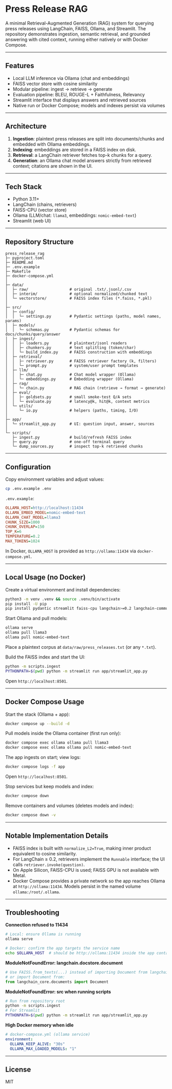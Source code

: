 # Press Release RAG

A minimal Retrieval-Augmented Generation (RAG) system for querying press releases using LangChain, FAISS, Ollama, and Streamlit. The repository demonstrates ingestion, semantic retrieval, and grounded answering with cited context, running either natively or with Docker Compose.

---

## Features

- Local LLM inference via Ollama (chat and embeddings)
- FAISS vector store with cosine similarity
- Modular pipeline: ingest → retrieve → generate
- Evaluation pipeline: BLEU, ROUGE-L + Faithfulness, Relevancy
- Streamlit interface that displays answers and retrieved sources
- Native run or Docker Compose; models and indexes persist via volumes

---

## Architecture

1. **Ingestion**: plaintext press releases are split into documents/chunks and embedded with Ollama embeddings.  
2. **Indexing**: embeddings are stored in a FAISS index on disk.  
3. **Retrieval**: a LangChain retriever fetches top-k chunks for a query.  
4. **Generation**: an Ollama chat model answers strictly from retrieved context; citations are shown in the UI.

---

## Tech Stack

- Python 3.11+  
- LangChain (chains, retrievers)  
- FAISS-CPU (vector store)  
- Ollama (LLM/chat: `llama3`, embeddings: `nomic-embed-text`)  
- Streamlit (web UI)

---

## Repository Structure

```text
press_release_rag
├─ pyproject.toml
├─ README.md
├─ .env.example
├─ Makefile
├─ docker-compose.yml
│
├─ data/
│  ├─ raw/                  # original .txt/.jsonl/.csv
│  ├─ interim/              # optional normalized/chunked text
│  └─ vectorstore/          # FAISS index files (*.faiss, *.pkl)
│
├─ src/
│  ├─ config/
│  │  └─ settings.py        # Pydantic settings (paths, model names, params)
│  ├─ models/
│  │  └─ schemas.py         # Pydantic schemas for docs/chunks/query/answer
│  ├─ ingest/
│  │  ├─ loaders.py         # plaintext/jsonl readers
│  │  ├─ chunkers.py        # text splitting (token/char)
│  │  └─ build_index.py     # FAISS construction with embeddings
│  ├─ retrieval/
│  │  ├─ retriever.py       # FAISS retriever factory (k, filters)
│  │  └─ prompt.py          # system/user prompt templates
│  ├─ llm/
│  │  ├─ chat.py            # Chat model wrapper (Ollama)
│  │  └─ embeddings.py      # Embedding wrapper (Ollama)
│  ├─ rag/
│  │  └─ chain.py           # RAG chain (retrieve → format → generate)
│  ├─ eval/
│  │  ├─ goldsets.py        # small smoke-test Q/A sets
│  │  └─ evaluate.py        # latency@k, hit@k, context metrics
│  └─ utils/
│     └─ io.py              # helpers (paths, timing, I/O)
│
├─ app/
│  └─ streamlit_app.py      # UI: question input, answer, sources
│
└─ scripts/
   ├─ ingest.py             # build/refresh FAISS index
   ├─ query.py              # one-off terminal query
   └─ dump_sources.py       # inspect top-k retrieved chunks
```

---

## Configuration

Copy environment variables and adjust values:

```bash
cp .env.example .env
```

`.env.example`:

```ini
OLLAMA_HOST=http://localhost:11434
OLLAMA_EMBED_MODEL=nomic-embed-text
OLLAMA_CHAT_MODEL=llama3
CHUNK_SIZE=1000
CHUNK_OVERLAP=150
TOP_K=6
TEMPERATURE=0.2
MAX_TOKENS=1024
```

In Docker, `OLLAMA_HOST` is provided as `http://ollama:11434` via `docker-compose.yml`.

---

## Local Usage (no Docker)

Create a virtual environment and install dependencies:

```bash
python3 -m venv .venv && source .venv/bin/activate
pip install -U pip
pip install pydantic streamlit faiss-cpu langchain>=0.2 langchain-community>=0.2 langchain-text-splitters>=0.2 langchain-ollama
```

Start Ollama and pull models:

```bash
ollama serve
ollama pull llama3
ollama pull nomic-embed-text
```

Place a plaintext corpus at `data/raw/press_releases.txt` (or any `*.txt`).

Build the FAISS index and start the UI:

```bash
python -m scripts.ingest
PYTHONPATH=$(pwd) python -m streamlit run app/streamlit_app.py
```

Open `http://localhost:8501`.

---

## Docker Compose Usage

Start the stack (Ollama + app):

```bash
docker compose up --build -d
```

Pull models inside the Ollama container (first run only):

```bash
docker compose exec ollama ollama pull llama3
docker compose exec ollama ollama pull nomic-embed-text
```

The app ingests on start; view logs:

```bash
docker compose logs -f app
```

Open `http://localhost:8501`.

Stop services but keep models and index:

```bash
docker compose down
```

Remove containers and volumes (deletes models and index):

```bash
docker compose down -v
```

---

## Notable Implementation Details

- FAISS index is built with `normalize_L2=True`, making inner product equivalent to cosine similarity.
- For LangChain ≥ 0.2, retrievers implement the `Runnable` interface; the UI calls `retriever.invoke(question)`.
- On Apple Silicon, FAISS-CPU is used; FAISS GPU is not available with Metal.
- Docker Compose provides a private network so the app reaches Ollama at `http://ollama:11434`. Models persist in the named volume `ollama:/root/.ollama`.

---

## Troubleshooting

**Connection refused to 11434**
```bash
# Local: ensure Ollama is running
ollama serve

# Docker: confirm the app targets the service name
echo $OLLAMA_HOST  # should be http://ollama:11434 inside the app container
```

**ModuleNotFoundError: langchain.docstore.document**
```python
# Use FAISS.from_texts(...) instead of importing Document from langchain.docstore
# or import Document from:
from langchain_core.documents import Document
```

**ModuleNotFoundError: src when running scripts**
```bash
# Run from repository root
python -m scripts.ingest
# For Streamlit
PYTHONPATH=$(pwd) python -m streamlit run app/streamlit_app.py
```

**High Docker memory when idle**
```yaml
# docker-compose.yml (ollama service)
environment:
  OLLAMA_KEEP_ALIVE: "30s"
  OLLAMA_MAX_LOADED_MODELS: "1"
```

---

## License

MIT 
